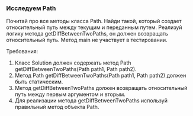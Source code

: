 
### Исследуем Path

Почитай про все методы класса Path.
Найди такой, который создает относительный путь между текущим и переданным путем.
Реализуй логику метода getDiffBetweenTwoPaths, он должен возвращать относительный путь.
Метод main не участвует в тестировании.


Требования:
1.	Класс Solution должен содержать метод Path getDiffBetweenTwoPaths(Path path1, Path path2).
2.	Метод Path getDiffBetweenTwoPaths(Path path1, Path path2) должен быть статическим.
3.	Метод getDiffBetweenTwoPaths должен возвращать относительный путь между первым аргументом и вторым.
4.	Для реализации метода getDiffBetweenTwoPaths используй правильный метод объекта Path.


